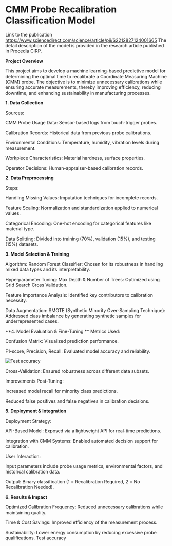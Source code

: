 # CMM Probe Recalibration Classification Model
Link to the publication https://www.sciencedirect.com/science/article/pii/S2212827124001665
The detail description of the model is provided in the research article published in Procedia CIRP.


**Project Overview**

This project aims to develop a machine learning-based predictive model for determining the optimal time to recalibrate a Coordinate Measuring Machine (CMM) probe. The objective is to minimize unnecessary calibrations while ensuring accurate measurements, thereby improving efficiency, reducing downtime, and enhancing sustainability in manufacturing processes.

**1. Data Collection**

Sources:

CMM Probe Usage Data: Sensor-based logs from touch-trigger probes.

Calibration Records: Historical data from previous probe calibrations.

Environmental Conditions: Temperature, humidity, vibration levels during measurement.

Workpiece Characteristics: Material hardness, surface properties.

Operator Decisions: Human-appraiser-based calibration records.

**2. Data Preprocessing**

Steps:

Handling Missing Values: Imputation techniques for incomplete records.

Feature Scaling: Normalization and standardization applied to numerical values.

Categorical Encoding: One-hot encoding for categorical features like material type.

Data Splitting: Divided into training (70%), validation (15%), and testing (15%) datasets.

**3. Model Selection & Training**

Algorithm: Random Forest Classifier: Chosen for its robustness in handling mixed data types and its interpretability.

Hyperparameter Tuning: Max Depth & Number of Trees: Optimized using Grid Search Cross Validation.

Feature Importance Analysis: Identified key contributors to calibration necessity.

Data Augmentation: SMOTE (Synthetic Minority Over-Sampling Technique): Addressed class imbalance by generating synthetic samples for underrepresented cases.

**4. Model Evaluation & Fine-Tuning
**
Metrics Used:

Confusion Matrix: Visualized prediction performance.

F1-score, Precision, Recall: Evaluated model accuracy and reliability.


![Test accuracy](https://github.com/user-attachments/assets/e8e96417-b83a-4f79-b320-45e64d849e51)


Cross-Validation: Ensured robustness across different data subsets.

Improvements Post-Tuning:

Increased model recall for minority class predictions.

Reduced false positives and false negatives in calibration decisions.

**5. Deployment & Integration**

Deployment Strategy:

API-Based Model: Exposed via a lightweight API for real-time predictions.

Integration with CMM Systems: Enabled automated decision support for calibration.

User Interaction:

Input parameters include probe usage metrics, environmental factors, and historical calibration data.

Output: Binary classification (1 = Recalibration Required, 2 = No Recalibration Needed).

**6. Results & Impact**

Optimized Calibration Frequency: Reduced unnecessary calibrations while maintaining quality.

Time & Cost Savings: Improved efficiency of the measurement process.

Sustainability: Lower energy consumption by reducing excessive probe qualifications.
Test accuracy


